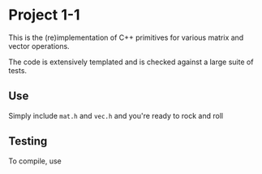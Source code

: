 # Project 1-1

This is the (re)implementation of C++ primitives for various matrix and 
vector operations.

The code is extensively templated and is checked against a large suite
of tests.

## Use

Simply include ```mat.h``` and ```vec.h``` and you're ready to rock and roll

## Testing

To compile, use 

